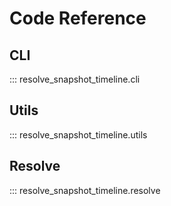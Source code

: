 # Code Reference

## CLI
::: resolve_snapshot_timeline.cli

## Utils
::: resolve_snapshot_timeline.utils

## Resolve
::: resolve_snapshot_timeline.resolve